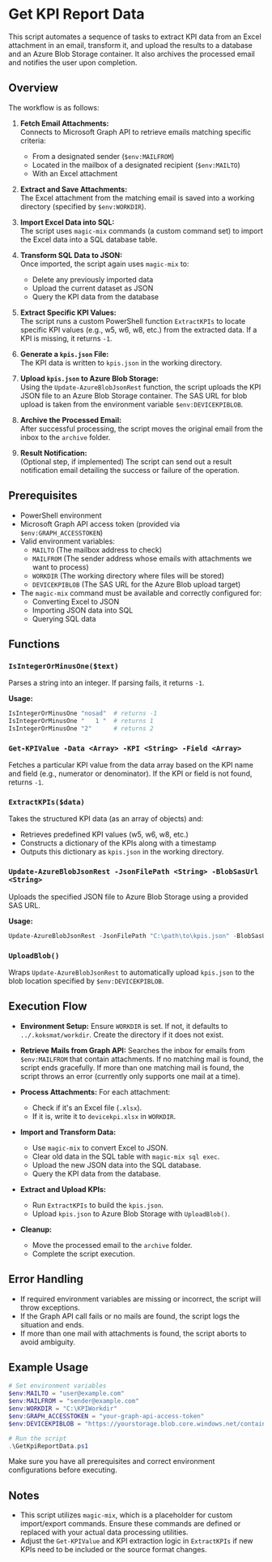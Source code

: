 # Get KPI Report Data

This script automates a sequence of tasks to extract KPI data from an Excel attachment in an email, transform it, and upload the results to a database and an Azure Blob Storage container. It also archives the processed email and notifies the user upon completion.

## Overview

The workflow is as follows:

1. **Fetch Email Attachments:**  
   Connects to Microsoft Graph API to retrieve emails matching specific criteria:

   - From a designated sender (`$env:MAILFROM`)
   - Located in the mailbox of a designated recipient (`$env:MAILTO`)
   - With an Excel attachment

2. **Extract and Save Attachments:**  
   The Excel attachment from the matching email is saved into a working directory (specified by `$env:WORKDIR`).

3. **Import Excel Data into SQL:**  
   The script uses `magic-mix` commands (a custom command set) to import the Excel data into a SQL database table.

4. **Transform SQL Data to JSON:**  
   Once imported, the script again uses `magic-mix` to:

   - Delete any previously imported data
   - Upload the current dataset as JSON
   - Query the KPI data from the database

5. **Extract Specific KPI Values:**  
   The script runs a custom PowerShell function `ExtractKPIs` to locate specific KPI values (e.g., w5, w6, w8, etc.) from the extracted data. If a KPI is missing, it returns `-1`.

6. **Generate a `kpis.json` File:**  
   The KPI data is written to `kpis.json` in the working directory.

7. **Upload `kpis.json` to Azure Blob Storage:**  
   Using the `Update-AzureBlobJsonRest` function, the script uploads the KPI JSON file to an Azure Blob Storage container. The SAS URL for blob upload is taken from the environment variable `$env:DEVICEKPIBLOB`.

8. **Archive the Processed Email:**  
   After successful processing, the script moves the original email from the inbox to the `archive` folder.

9. **Result Notification:**  
   (Optional step, if implemented) The script can send out a result notification email detailing the success or failure of the operation.

## Prerequisites

- PowerShell environment
- Microsoft Graph API access token (provided via `$env:GRAPH_ACCESSTOKEN`)
- Valid environment variables:
  - `MAILTO` (The mailbox address to check)
  - `MAILFROM` (The sender address whose emails with attachments we want to process)
  - `WORKDIR` (The working directory where files will be stored)
  - `DEVICEKPIBLOB` (The SAS URL for the Azure Blob upload target)
- The `magic-mix` command must be available and correctly configured for:
  - Converting Excel to JSON
  - Importing JSON data into SQL
  - Querying SQL data

## Functions

### `IsIntegerOrMinusOne($text)`

Parses a string into an integer. If parsing fails, it returns `-1`.

**Usage:**

```powershell
IsIntegerOrMinusOne "nosad"  # returns -1
IsIntegerOrMinusOne "   1 "  # returns 1
IsIntegerOrMinusOne "2"      # returns 2
```

### `Get-KPIValue -Data <Array> -KPI <String> -Field <Array>`

Fetches a particular KPI value from the data array based on the KPI name and field (e.g., numerator or denominator). If the KPI or field is not found, returns `-1`.

### `ExtractKPIs($data)`

Takes the structured KPI data (as an array of objects) and:

- Retrieves predefined KPI values (w5, w6, w8, etc.)
- Constructs a dictionary of the KPIs along with a timestamp
- Outputs this dictionary as `kpis.json` in the working directory.

### `Update-AzureBlobJsonRest -JsonFilePath <String> -BlobSasUrl <String>`

Uploads the specified JSON file to Azure Blob Storage using a provided SAS URL.

**Usage:**

```powershell
Update-AzureBlobJsonRest -JsonFilePath "C:\path\to\kpis.json" -BlobSasUrl "https://yourblob.blob.core.windows.net/container/kpis.json?sasToken"
```

### `UploadBlob()`

Wraps `Update-AzureBlobJsonRest` to automatically upload `kpis.json` to the blob location specified by `$env:DEVICEKPIBLOB`.

## Execution Flow

- **Environment Setup:**
  Ensure `WORKDIR` is set. If not, it defaults to `../.koksmat/workdir`.
  Create the directory if it does not exist.

- **Retrieve Mails from Graph API:**
  Searches the inbox for emails from `$env:MAILFROM` that contain attachments.
  If no matching mail is found, the script ends gracefully.
  If more than one matching mail is found, the script throws an error (currently only supports one mail at a time).

- **Process Attachments:**
  For each attachment:

  - Check if it's an Excel file (`.xlsx`).
  - If it is, write it to `devicekpi.xlsx` in `WORKDIR`.

- **Import and Transform Data:**

  - Use `magic-mix` to convert Excel to JSON.
  - Clear old data in the SQL table with `magic-mix sql exec`.
  - Upload the new JSON data into the SQL database.
  - Query the KPI data from the database.

- **Extract and Upload KPIs:**

  - Run `ExtractKPIs` to build the `kpis.json`.
  - Upload `kpis.json` to Azure Blob Storage with `UploadBlob()`.

- **Cleanup:**
  - Move the processed email to the `archive` folder.
  - Complete the script execution.

## Error Handling

- If required environment variables are missing or incorrect, the script will throw exceptions.
- If the Graph API call fails or no mails are found, the script logs the situation and ends.
- If more than one mail with attachments is found, the script aborts to avoid ambiguity.

## Example Usage

```powershell
# Set environment variables
$env:MAILTO = "user@example.com"
$env:MAILFROM = "sender@example.com"
$env:WORKDIR = "C:\KPIWorkdir"
$env:GRAPH_ACCESSTOKEN = "your-graph-api-access-token"
$env:DEVICEKPIBLOB = "https://yourstorage.blob.core.windows.net/container/kpis.json?your-sas-token"

# Run the script
.\GetKpiReportData.ps1
```

Make sure you have all prerequisites and correct environment configurations before executing.

## Notes

- This script utilizes `magic-mix`, which is a placeholder for custom import/export commands. Ensure these commands are defined or replaced with your actual data processing utilities.
- Adjust the `Get-KPIValue` and KPI extraction logic in `ExtractKPIs` if new KPIs need to be included or the source format changes.
